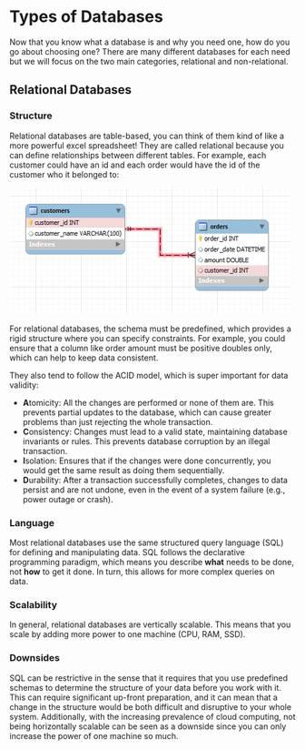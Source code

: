 # Types of Databases

Now that you know what a database is and why you need one, how do you go about choosing one? There are many different databases for each need but we will focus on the two main categories, relational and non-relational.

## Relational Databases

### Structure

Relational databases are table-based, you can think of them kind of like a more powerful excel spreadsheet! They are called relational because you can define relationships between different tables. For example, each customer could have an id and each order would have the id of the customer who it belonged to:

![Example of database relations](/images/db-relations.png)

For relational databases, the schema must be predefined, which provides a rigid structure where you can specify constraints. For example, you could ensure that a column like order amount must be positive doubles only, which can help to keep data consistent.

They also tend to follow the ACID model, which is super important for data validity:

* **A**tomicity: All the changes are performed or none of them are. This prevents partial updates to the database, which can cause greater problems than just rejecting the whole transaction.
* **C**onsistency: Changes must lead to a valid state, maintaining database invariants or rules. This prevents database corruption by an illegal transaction.
* **I**solation: Ensures that if the changes were done concurrently, you would get the same result as doing them sequentially.
* **D**urability: After a transaction successfully completes, changes to data persist and are not undone, even in the event of a system failure (e.g., power outage or crash).

### Language

Most relational databases use the same structured query language (SQL) for defining and manipulating data. SQL follows the declarative programming paradigm, which means you describe **what** needs to be done, not **how** to get it done. In turn, this allows for more complex queries on data.

### Scalability

In general, relational databases are vertically scalable. This means that you scale by adding more power to one machine (CPU, RAM, SSD).

### Downsides

SQL can be restrictive in the sense that it requires that you use predefined schemas to determine the structure of your data before you work with it. This can require significant up-front preparation, and it can mean that a change in the structure would be both difficult and disruptive to your whole system. Additionally, with the increasing prevalence of cloud computing, not being horizontally scalable can be seen as a downside since you can only increase the power of one machine so much.
